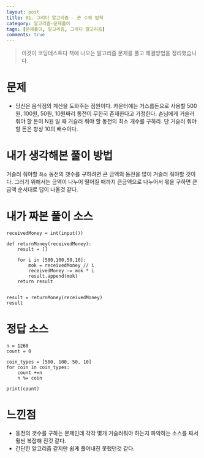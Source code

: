 ```yaml
---
layout: post
title: 01. 그리디 알고리즘 - 큰 수의 법칙
category: 알고리즘-문제풀이
tags: [문제풀이, 알고리즘, 그리디 알고리즘]
comments: true
---
```

<!----------------- 탬플릿
## forEach
### 설명
[MDN]()
### 문법
```javascript

```
### 예시
```javascript

```
------------------->

> 이것이 코딩테스트다 책에 나오는 알고리즘 문제를 풀고 해결방법을 정리했습니다.

# 문제
- 당신은 음식점의 계산을 도와주는 점원이다. 카운터에는 거스름돈으로 사용할 500원, 100원, 50원, 10원짜리 동전이 무한히 존재한다고 가정한다. 손님에게 거슬러 줘야 할 돈이 N원 일 때 거슬러 줘야 할 동전의 최소 개수를 구하라. 단 거슬러 줘야 할 돈은 항상 10의 배수이다.

# 내가 생각해본 풀이 방법

거슬러 줘야할 `최소` 동전의 갯수를 구하려면 큰 금액의 동전을 많이 거슬러 줘야할 것이다.
그러기 위해서는 금액이 나누어 떨어질 때까지 큰금액으로 나누어서 몫을 구하면 큰 금액 순서대로 답이 나올것 같다.

# 내가 짜본 풀이  소스

```
receivedMoney = int(input())

def returnMoney(receivedMoney):
    result = []
    
    for i in [500,100,50,10]:
        mok = receivedMoney // i
        receivedMoney -= mok * i
        result.append(mok)
    return result


result = returnMoney(receivedMoney)
result
```

# 정답 소스

```
n = 1260
count = 0

coin_types = [500, 100, 50, 10]
for coin in coin_types:
    count +=n
    n %= coin

print(count)
```

# 느낀점
- 동전의 갯수를 구하는 문제인데 각각 몇개 거슬러줘야 하는지 파악하는 소스를 짜서 훨씬 복잡해 진것 같다.
- 간단한 알고리즘 같지만 쉽게 풀어내진 못했던것 같다.



